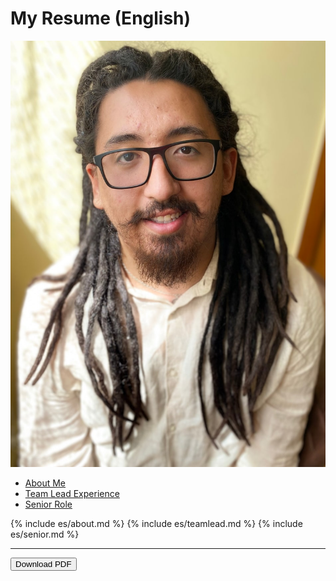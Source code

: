 # My Resume (English)
![My Photo](/assets/images/avatar.jpg)

- [About Me](#about-me)
- [Team Lead Experience](#team-lead)
- [Senior Role](#senior)

{% include es/about.md %}
{% include es/teamlead.md %}
{% include es/senior.md %}

---
<button onclick="printPage()">Download PDF</button>

